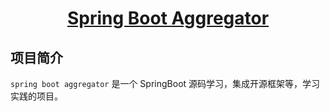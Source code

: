 <h1 align="center"><a href="https://github.com/hidlestone" target="_blank">Spring Boot Aggregator</a></h1>

## 项目简介
`spring boot aggregator` 是一个 SpringBoot 源码学习，集成开源框架等，学习实践的项目。



